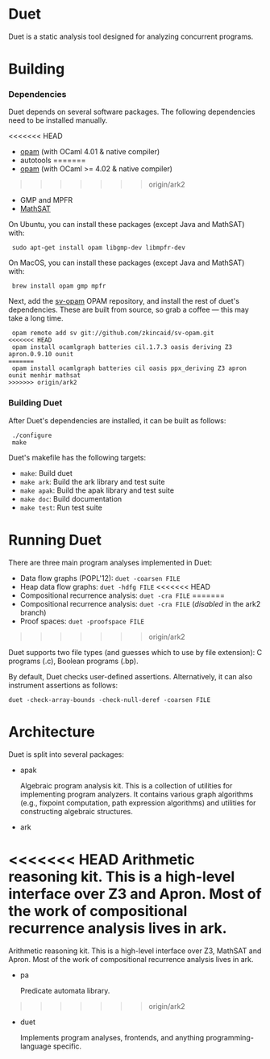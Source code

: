 Duet
====
Duet is a static analysis tool designed for analyzing concurrent programs.

Building
========

### Dependencies

Duet depends on several software packages.  The following dependencies need to be installed manually.

<<<<<<< HEAD
 + [opam](http://opam.ocaml.org) (with OCaml 4.01 & native compiler)
 + autotools
=======
 + [opam](http://opam.ocaml.org) (with OCaml >= 4.02 & native compiler)
>>>>>>> origin/ark2
 + GMP and MPFR
 + [MathSAT](http://mathsat.fbk.eu)

On Ubuntu, you can install these packages (except Java and MathSAT) with:
```
 sudo apt-get install opam libgmp-dev libmpfr-dev
```

On MacOS, you can install these packages (except Java and MathSAT) with:
```
 brew install opam gmp mpfr
```

Next, add the [sv-opam](https://github.com/zkincaid/sv-opam) OPAM repository, and install the rest of duet's dependencies.  These are built from source, so grab a coffee &mdash; this may take a long time.
```
 opam remote add sv git://github.com/zkincaid/sv-opam.git
<<<<<<< HEAD
 opam install ocamlgraph batteries cil.1.7.3 oasis deriving Z3 apron.0.9.10 ounit
=======
 opam install ocamlgraph batteries cil oasis ppx_deriving Z3 apron ounit menhir mathsat
>>>>>>> origin/ark2
```

### Building Duet

After Duet's dependencies are installed, it can be built as follows:
```
 ./configure
 make
```

Duet's makefile has the following targets:
 + `make`: Build duet
 + `make ark`: Build the ark library and test suite
 + `make apak`: Build the apak library and test suite
 + `make doc`: Build documentation
 + `make test`: Run test suite

Running Duet
============

There are three main program analyses implemented in Duet:

* Data flow graphs (POPL'12): `duet -coarsen FILE`
* Heap data flow graphs: `duet -hdfg FILE`
<<<<<<< HEAD
* Compositional recurrence analysis: `duet -cra FILE`
=======
* Compositional recurrence analysis: `duet -cra FILE` (*disabled* in the ark2 branch)
* Proof spaces: `duet -proofspace FILE`
>>>>>>> origin/ark2

Duet supports two file types (and guesses which to use by file extension): C programs (.c), Boolean programs (.bp).

By default, Duet checks user-defined assertions. Alternatively, it can also instrument assertions as follows:

    duet -check-array-bounds -check-null-deref -coarsen FILE


Architecture
============
Duet is split into several packages:

* apak

  Algebraic program analysis kit.  This is a collection of utilities for implementing program analyzers.  It contains various graph algorithms (e.g., fixpoint computation, path expression algorithms) and utilities for constructing algebraic structures.

* ark 

<<<<<<< HEAD
  Arithmetic reasoning kit.  This is a high-level interface over Z3 and Apron.  Most of the work of compositional recurrence analysis lives in ark.
=======
  Arithmetic reasoning kit.  This is a high-level interface over Z3, MathSAT and Apron.  Most of the work of compositional recurrence analysis lives in ark.

* pa

  Predicate automata library.
>>>>>>> origin/ark2

* duet

  Implements program analyses, frontends, and anything programming-language specific.
